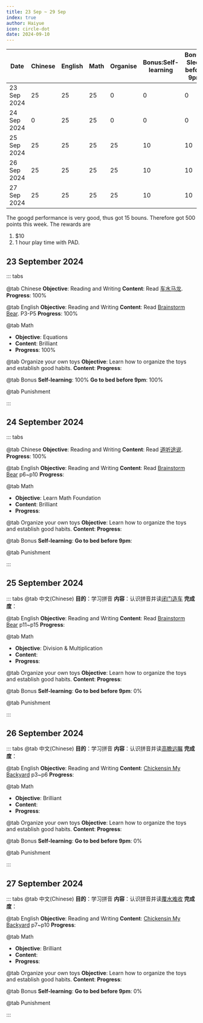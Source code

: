 ```yaml
---
title: 23 Sep ~ 29 Sep
index: true
author: Haiyue
icon: circle-dot
date: 2024-09-10
---
```


| Date | Chinese | English | Math | Organise | Bonus:Self-learning | Bonus: Sleep before 9pm | Punishment | Total |
| -- | -- | -- | -- | -- | -- | -- | -- | -- |
|23 Sep 2024 | 25 | 25 | 25 | 0 | 0 | 0 | Timeout Play Phone Game: -$1 | 75 |
|24 Sep 2024 | 0 | 25 | 25 | 0 | 0 | 0 |  | 50 |
|25 Sep 2024 | 25 | 25 | 25 | 25 | 10 | 10 |  | 120 |
|26 Sep 2024 | 25 | 25 | 25 | 25 | 10 | 10 |  | 120 |
|27 Sep 2024 | 25 | 25 | 25 | 25 | 10 | 10 |  | 120 |

The googd performance is very good, thus got 15 bouns. Therefore got 500 points this week.
The rewards are
1. $10
2. 1 hour  play time with PAD.

## 23 September 2024
::: tabs

@tab Chinese
**Objective**: Reading and Writing
**Content**: Read [车水马龙](/chinese/idiom/2024-01-22_车水马龙.html).
**Progress**: 100%

@tab English
**Objective**: Reading and Writing
**Content**: Read [Brainstorm Bear](/english/reading/Level-K/BrainstormBear.html). P3-P5
**Progress**: 100%

@tab Math
* **Objective**: Equations
* **Content**: Brilliant
* **Progress**: 100%

@tab Organize your own toys
**Objective**: Learn how to organize the toys and establish good habits.
**Content**: 
**Progress**: 

@tab Bonus
**Self-learning**: 100%
**Go to bed before 9pm**: 100%

@tab Punishment

:::


## 24 September 2024
::: tabs

@tab Chinese
**Objective**: Reading and Writing
**Content**: Read [道听途说](/chinese/idiom/2024-01-09_道听途说.html).
**Progress**: 100%

@tab English
**Objective**: Reading and Writing
**Content**: Read [Brainstorm Bear](/english/reading/Level-K/BrainstormBear.html) p6~p10
**Progress**: 

@tab Math
* **Objective**: Learn Math Foundation
* **Content**: Brilliant
* **Progress**: 

@tab Organize your own toys
**Objective**: Learn how to organize the toys and establish good habits.
**Content**: 
**Progress**: 

@tab Bonus
**Self-learning**: 
**Go to bed before 9pm**: 

@tab Punishment

:::

## 25 September 2024
::: tabs
@tab 中文(Chinese)
**目的**：学习拼音
**内容**：认识拼音并读[闭门造车](/chinese/idiom/2024-01-05_闭门造车.html)
**完成度**：

@tab English
**Objective**: Reading and Writing
**Content**: Read [Brainstorm Bear](/english/reading/Level-K/BrainstormBear.html) p11~p15
**Progress**: 

@tab Math
* **Objective**: Division & Multiplication
* **Content**: 
* **Progress**: 

@tab Organize your own toys
**Objective**: Learn how to organize the toys and establish good habits.
**Content**: 
**Progress**: 

@tab Bonus
**Self-learning**: 
**Go to bed before 9pm**: 0%

@tab Punishment

:::



## 26 September 2024
::: tabs
@tab 中文(Chinese)
**目的**：学习拼音
**内容**：认识拼音并读[高瞻远瞩](/chinese/idiom/2024-01-07_高瞻远瞩.html)
**完成度**：

@tab English
**Objective**: Reading and Writing
**Content**: [Chickensin My Backyard](/english/reading/Level-K/ChickensinMyBackyard.html) p3~p6
**Progress**: 

@tab Math
* **Objective**: Brilliant
* **Content**: 
* **Progress**: 

@tab Organize your own toys
**Objective**: Learn how to organize the toys and establish good habits.
**Content**: 
**Progress**: 

@tab Bonus
**Self-learning**: 
**Go to bed before 9pm**: 0%

@tab Punishment

:::


## 27 September 2024
::: tabs
@tab 中文(Chinese)
**目的**：学习拼音
**内容**：认识拼音并读[覆水难收](/chinese/idiom/2024-01-14_覆水难收.html)
**完成度**：

@tab English
**Objective**: Reading and Writing
**Content**: [Chickensin My Backyard](/english/reading/Level-K/ChickensinMyBackyard.html) p7~p10
**Progress**: 

@tab Math
* **Objective**: Brilliant
* **Content**: 
* **Progress**: 

@tab Organize your own toys
**Objective**: Learn how to organize the toys and establish good habits.
**Content**: 
**Progress**: 

@tab Bonus
**Self-learning**: 
**Go to bed before 9pm**: 0%

@tab Punishment

:::